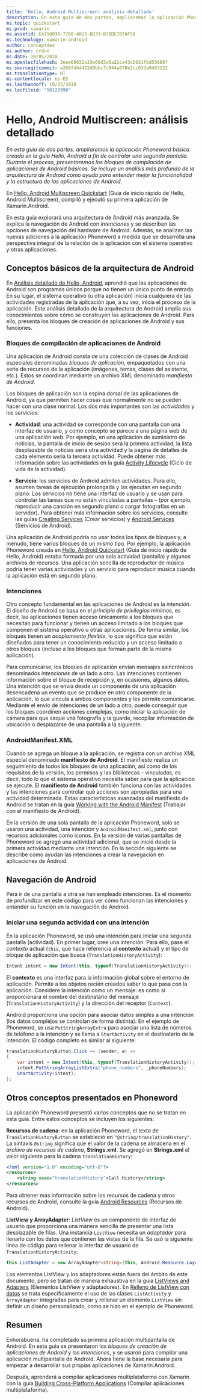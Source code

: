 ```yaml
---
title: 'Hello, Android Multiscreen: análisis detallado'
description: En esta guía de dos partes, ampliaremos la aplicación Phoneword básica creada en la guía Hello, Android a fin de controlar una segunda pantalla. Durante el proceso, presentaremos los bloques de creación de aplicaciones de Android básicos. Se incluye un análisis más profundo de la arquitectura de Android como ayuda para entender mejor la funcionalidad y la estructura de las aplicaciones de Android.
ms.topic: quickstart
ms.prod: xamarin
ms.assetid: E4150036-7760-4023-BD33-B7BDE7B7AF5B
ms.technology: xamarin-android
author: conceptdev
ms.author: crdun
ms.date: 10/05/2018
ms.openlocfilehash: 3eee66032a33e66d3a6a22ca43cb931fbd59888f
ms.sourcegitcommit: e268fd44422d0bbc7c944a678e2cc633a0493122
ms.translationtype: HT
ms.contentlocale: es-ES
ms.lasthandoff: 10/25/2018
ms.locfileid: "50122990"
---
```

# <a name="hello-android-multiscreen-deep-dive"></a>Hello, Android Multiscreen: análisis detallado

_En esta guía de dos partes, ampliaremos la aplicación Phoneword básica creada en la guía Hello, Android a fin de controlar una segunda pantalla. Durante el proceso, presentaremos los bloques de compilación de aplicaciones de Android básicos. Se incluye un análisis más profundo de la arquitectura de Android como ayuda para entender mejor la funcionalidad y la estructura de las aplicaciones de Android._

En [Hello, Android Multiscreen Quickstart](~/android/get-started/hello-android-multiscreen/hello-android-multiscreen-quickstart.md) (Guía de inicio rápido de Hello, Android Multiscreen), compiló y ejecutó su primera aplicación de Xamarin.Android.

En esta guía explorará una arquitectura de Android más avanzada. Se explica la navegación de Android con *intenciones* y se describen las opciones de navegación del hardware de Android. Además, se analizan las nuevas adiciones a la aplicación Phoneword a medida que se desarrolla una perspectiva integral de la relación de la aplicación con el sistema operativo y otras aplicaciones.

## <a name="android-architecture-basics"></a>Conceptos básicos de la arquitectura de Android

En [Análisis detallado de Hello, Android](~/android/get-started/hello-android/hello-android-deepdive.md), aprendió que las aplicaciones de Android son programas únicos porque no tienen un único punto de entrada. En su lugar, el sistema operativo (u otra aplicación) inicia cualquiera de las actividades registradas de la aplicación que, a su vez, inicia el proceso de la aplicación. Este análisis detallado de la arquitectura de Android amplía sus conocimientos sobre cómo se construyen las aplicaciones de Android. Para ello, presenta los bloques de creación de aplicaciones de Android y sus funciones.

### <a name="android-application-building-blocks"></a>Bloques de compilación de aplicaciones de Android

Una aplicación de Android consta de una colección de clases de Android especiales denominadas *bloques de aplicación*, empaquetados con una serie de recursos de la aplicación (imágenes, temas, clases del asistente, etc.). Estos se coordinan mediante un archivo XML denominado *manifiesto de Android*.

Los bloques de aplicación son la espina dorsal de las aplicaciones de Android, ya que permiten hacer cosas que normalmente no se pueden hacer con una clase normal. Los dos más importantes son las _actividades_ y los _servicios_:

- **Actividad**: una actividad se corresponde con una pantalla con una interfaz de usuario, y como concepto se parece a una página web de una aplicación web. Por ejemplo, en una aplicación de suministro de noticias, la pantalla de inicio de sesión será la primera actividad, la lista desplazable de noticias sería otra actividad y la página de detalles de cada elemento sería la tercera actividad. Puede obtener más información sobre las actividades en la guía [Activity Lifecycle](~/android/app-fundamentals/activity-lifecycle/index.md) (Ciclo de vida de la actividad).

- **Servicio**: los servicios de Android admiten actividades. Para ello, asumen tareas de ejecución prolongada y las ejecutan en segundo plano. Los servicios no tiene una interfaz de usuario y se usan para controlar las tareas que no están vinculadas a pantallas &ndash; (por ejemplo, reproducir una canción en segundo plano o cargar fotografías en un servidor). Para obtener más información sobre los servicios, consulte las guías [Creating Services](~/android/app-fundamentals/services/index.md) (Crear servicios) y [Android Services](~/android/app-fundamentals/services/index.md) (Servicios de Android).

Una aplicación de Android podría no usar todos los tipos de bloques y, a menudo, tiene varios bloques de un mismo tipo. Por ejemplo, la aplicación Phoneword creada en [Hello, Android Quickstart](~/android/get-started/hello-android/hello-android-quickstart.md) (Guía de inicio rápido de Hello, Android) estaba formada por una sola actividad (pantalla) y algunos archivos de recursos. Una aplicación sencilla de reproductor de música podría tener varias actividades y un servicio para reproducir música cuando la aplicación está en segundo plano.

### <a name="intents"></a>Intenciones

Otro concepto fundamental en las aplicaciones de Android es la *intención*.
El diseño de Android se basa en el *principio de privilegios mínimos*, es decir, las aplicaciones tienen acceso únicamente a los bloques que necesitan para funcionar y tienen un acceso limitado a los bloques que componen el sistema operativo u otras aplicaciones. De forma similar, los bloques tienen un *acoplamiento flexible*, lo que significa que están diseñados para tener un conocimiento reducido y un acceso limitado a otros bloques (incluso a los bloques que forman parte de la misma aplicación).

Para comunicarse, los bloques de aplicación envían mensajes asincrónicos denominados *intenciones* de un lado a otro. Las intenciones contienen información sobre el bloque de recepción y, en ocasiones, algunos datos. Una intención que se envía desde un componente de una aplicación desencadena un evento que se produce en otro componente de la aplicación, lo que vincula a ambos componentes y les permite comunicarse. Mediante el envío de intenciones de un lado a otro, puede conseguir que los bloques coordinen acciones complejas, como iniciar la aplicación de cámara para que saque una fotografía y la guarde, recopilar información de ubicación o desplazarse de una pantalla a la siguiente.

### <a name="androidmanifestxml"></a>AndroidManifest.XML

Cuando se agrega un bloque a la aplicación, se registra con un archivo XML especial denominado **manifiesto de Android**. El manifiesto realiza un seguimiento de todos los bloques de una aplicación, así como de los requisitos de la versión, los permisos y las bibliotecas &ndash; vinculadas, es decir, todo lo que el sistema operativo necesita saber para que la aplicación se ejecute. El **manifiesto de Android** también funciona con las actividades y las intenciones para controlar qué acciones son apropiadas para una actividad determinada. Estas características avanzadas del manifiesto de Android se tratan en la guía [Working with the Android Manifest](~/android/platform/android-manifest.md) (Trabajar con el manifiesto de Android).

En la versión de una sola pantalla de la aplicación Phoneword, solo se usaron una actividad, una intención y `AndroidManifest.xml`, junto con recursos adicionales como iconos. En la versión de varias pantallas de Phoneword se agregó una actividad adicional, que se inició desde la primera actividad mediante una intención. En la sección siguiente se describe cómo ayudan las intenciones a crear la navegación en aplicaciones de Android.

## <a name="android-navigation"></a>Navegación de Android

Para ir de una pantalla a otra se han empleado intenciones. Es el momento de profundizar en este código para ver cómo funcionan las intenciones y entender su función en la navegación de Android.

### <a name="launching-a-second-activity-with-an-intent"></a>Iniciar una segunda actividad con una intención

En la aplicación Phoneword, se usó una intención para iniciar una segunda pantalla (actividad). En primer lugar, cree una intención. Para ello, pase el *contexto* actual (`this`, que hace referencia al **contexto** actual) y el tipo de bloque de aplicación que busca (`TranslationHistoryActivity`):

```csharp
Intent intent = new Intent(this, typeof(TranslationHistoryActivity));
```

El **contexto** es una interfaz para la información global sobre el entorno de aplicación. Permite a los objetos recién creados saber lo que pasa con la aplicación. Considere la intención como un mensaje: es como si proporcionara el nombre del destinatario del mensaje (`TranslationHistoryActivity`) y la dirección del receptor (`Context`).

Android proporciona una opción para asociar datos simples a una intención (los datos complejos se controlan de forma distinta). En el ejemplo de Phoneword, se usa `PutStringArrayExtra` para asociar una lista de números de teléfono a la intención y se llama a `StartActivity` en el destinatario de la intención. El código completo es similar al siguiente:

```csharp
translationHistoryButton.Click += (sender, e) =>
{
    var intent = new Intent(this, typeof(TranslationHistoryActivity));
    intent.PutStringArrayListExtra("phone_numbers", _phoneNumbers);
    StartActivity(intent);
};
```

## <a name="additional-concepts-introduced-in-phoneword"></a>Otros conceptos presentados en Phoneword

La aplicación Phoneword presentó varios conceptos que no se tratan en esta guía. Entre estos conceptos se incluyen los siguientes:

**Recursos de cadena**: en la aplicación Phoneword, el texto de `TranslationHistoryButton` se estableció en `"@string/translationHistory"`. La sintaxis `@string` significa que el valor de la cadena se almacena en el _archivo de recursos de cadena_, **Strings.xml**. Se agregó en **Strings.xml** el valor siguiente para la cadena `translationHistory`:

```xml
<?xml version="1.0" encoding="utf-8"?>
<resources>
    <string name="translationHistory">Call History</string>
</resources>
```

Para obtener más información sobre los recursos de cadena y otros recursos de Android, consulte la guía [Android Resources](~/android/app-fundamentals/resources-in-android/index.md) (Recursos de Android).

**ListView y ArrayAdapter**: _ListView_ es un componente de interfaz de usuario que proporciona una manera sencilla de presentar una lista desplazable de filas. Una instancia `ListView` necesita un _adaptador_ para llenarlo con los datos que contienen las vistas de la fila. Se usó la siguiente línea de código para rellenar la interfaz de usuario de `TranslationHistoryActivity`:

```csharp
this.ListAdapter = new ArrayAdapter<string>(this, Android.Resource.Layout.SimpleListItem1, phoneNumbers);
```

Los elementos ListView y los adaptadores están fuera del ámbito de este documento, pero se tratan de manera exhaustiva en la guía [ListViews and Adapters](~/android/user-interface/layouts/list-view/index.md) (Elementos ListView y adaptadores).
En [Relleno de ListView con datos](~/android/user-interface/layouts/list-view/populating.md) se trata específicamente el uso de las clases `ListActivity` y `ArrayAdapter` integradas para crear y rellenar un elemento `ListView` sin definir un diseño personalizado, como se hizo en el ejemplo de Phoneword.

## <a name="summary"></a>Resumen

Enhorabuena, ha completado su primera aplicación multipantalla de Android. En esta guía se presentaron los *bloques de creación de aplicaciones de Android* y las *intenciones*, y se usaron para compilar una aplicación multipantalla de Android. Ahora tiene la base necesaria para empezar a desarrollar sus propias aplicaciones de Xamarin.Android.

Después, aprenderá a compilar aplicaciones multiplataforma con Xamarin con la guía [Building Cross-Platform Applications](~/cross-platform/app-fundamentals/building-cross-platform-applications/index.md) (Compilar aplicaciones multiplataforma).

